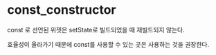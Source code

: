# const_constructor

const 로 선언된 위젯은 setState로 빌드되었을 때 재빌드되지 않는다.

효율성이 올라가기 때문에 const를 사용할 수 있는 곳은 사용하는 것을 권장한다. 
